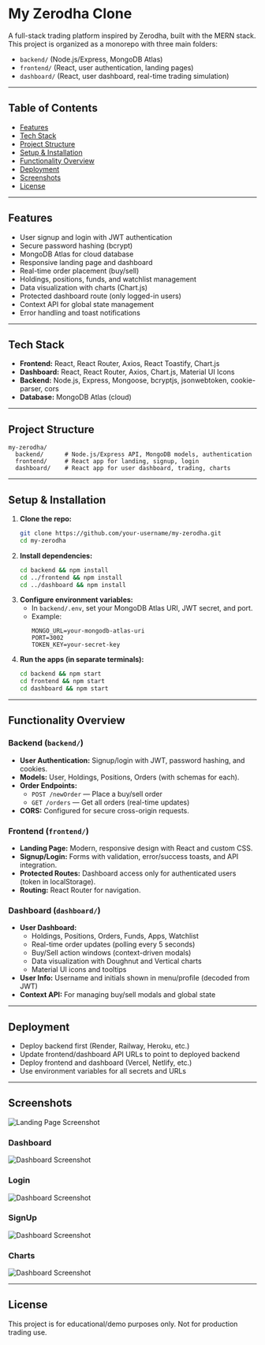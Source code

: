 # My Zerodha Clone

A full-stack trading platform inspired by Zerodha, built with the MERN stack. This project is organized as a monorepo with three main folders:
- `backend/` (Node.js/Express, MongoDB Atlas)
- `frontend/` (React, user authentication, landing pages)
- `dashboard/` (React, user dashboard, real-time trading simulation)

---

## Table of Contents
- [Features](#features)
- [Tech Stack](#tech-stack)
- [Project Structure](#project-structure)
- [Setup & Installation](#setup--installation)
- [Functionality Overview](#functionality-overview)
- [Deployment](#deployment)
- [Screenshots](#screenshots)
- [License](#license)

---

## Features
- User signup and login with JWT authentication
- Secure password hashing (bcrypt)
- MongoDB Atlas for cloud database
- Responsive landing page and dashboard
- Real-time order placement (buy/sell)
- Holdings, positions, funds, and watchlist management
- Data visualization with charts (Chart.js)
- Protected dashboard route (only logged-in users)
- Context API for global state management
- Error handling and toast notifications

---

## Tech Stack
- **Frontend:** React, React Router, Axios, React Toastify, Chart.js
- **Dashboard:** React, React Router, Axios, Chart.js, Material UI Icons
- **Backend:** Node.js, Express, Mongoose, bcryptjs, jsonwebtoken, cookie-parser, cors
- **Database:** MongoDB Atlas (cloud)

---

## Project Structure
```
my-zerodha/
  backend/      # Node.js/Express API, MongoDB models, authentication
  frontend/     # React app for landing, signup, login
  dashboard/    # React app for user dashboard, trading, charts
```

---

## Setup & Installation
1. **Clone the repo:**
   ```sh
   git clone https://github.com/your-username/my-zerodha.git
   cd my-zerodha
   ```
2. **Install dependencies:**
   ```sh
   cd backend && npm install
   cd ../frontend && npm install
   cd ../dashboard && npm install
   ```
3. **Configure environment variables:**
   - In `backend/.env`, set your MongoDB Atlas URI, JWT secret, and port.
   - Example:
     ```
     MONGO_URL=your-mongodb-atlas-uri
     PORT=3002
     TOKEN_KEY=your-secret-key
     ```
4. **Run the apps (in separate terminals):**
   ```sh
   cd backend && npm start
   cd frontend && npm start
   cd dashboard && npm start
   ```

---

## Functionality Overview

### Backend (`backend/`)
- **User Authentication:** Signup/login with JWT, password hashing, and cookies.
- **Models:** User, Holdings, Positions, Orders (with schemas for each).
- **Order Endpoints:**
  - `POST /newOrder` — Place a buy/sell order
  - `GET /orders` — Get all orders (real-time updates)
- **CORS:** Configured for secure cross-origin requests.

### Frontend (`frontend/`)
- **Landing Page:** Modern, responsive design with React and custom CSS.
- **Signup/Login:** Forms with validation, error/success toasts, and API integration.
- **Protected Routes:** Dashboard access only for authenticated users (token in localStorage).
- **Routing:** React Router for navigation.

### Dashboard (`dashboard/`)
- **User Dashboard:**
  - Holdings, Positions, Orders, Funds, Apps, Watchlist
  - Real-time order updates (polling every 5 seconds)
  - Buy/Sell action windows (context-driven modals)
  - Data visualization with Doughnut and Vertical charts
  - Material UI icons and tooltips
- **User Info:** Username and initials shown in menu/profile (decoded from JWT)
- **Context API:** For managing buy/sell modals and global state

---

## Deployment
- Deploy backend first (Render, Railway, Heroku, etc.)
- Update frontend/dashboard API URLs to point to deployed backend
- Deploy frontend and dashboard (Vercel, Netlify, etc.)
- Use environment variables for all secrets and URLs

---

## Screenshots
![Landing Page Screenshot](screenshot/Landing_Page.png)

### Dashboard
![Dashboard Screenshot](screenshot/Dashboard.png)

### Login
![Dashboard Screenshot](screenshot/Login.png)

### SignUp
![Dashboard Screenshot](screenshot/Signup.png)

### Charts
![Dashboard Screenshot](screenshot/Graphs.png)

---

## License
This project is for educational/demo purposes only. Not for production trading use.
